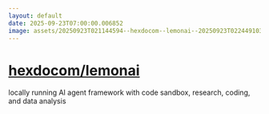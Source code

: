 ```yaml
---
layout: default
date: 2025-09-23T07:00:00.006852
image: assets/20250923T021144594--hexdocom--lemonai--20250923T022449103--cropped.png
---
```


# [hexdocom/lemonai](https://github.com/hexdocom/lemonai)

locally running AI agent framework with code sandbox, research, coding, and data analysis
